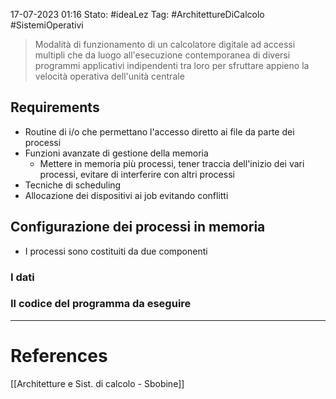 17-07-2023 01:16
Stato: #ideaLez 
Tag: #ArchitettureDiCalcolo #SistemiOperativi

> Modalità di funzionamento di un calcolatore digitale ad accessi multipli che da luogo all'esecuzione contemporanea di diversi programmi applicativi indipendenti tra loro per sfruttare appieno la velocità operativa dell'unità centrale

## Requirements
- Routine di i/o che permettano l'accesso diretto ai file da parte dei processi
- Funzioni avanzate di gestione della memoria
	- Mettere in memoria più processi, tener traccia dell'inizio dei vari processi, evitare di interferire con altri processi
- Tecniche di scheduling
- Allocazione dei dispositivi ai job evitando conflitti

## Configurazione dei processi in memoria
- I processi sono costituiti da due componenti 
### I dati
### Il codice del programma da eseguire



---
# References 
[[Architetture e Sist. di calcolo - Sbobine]]
